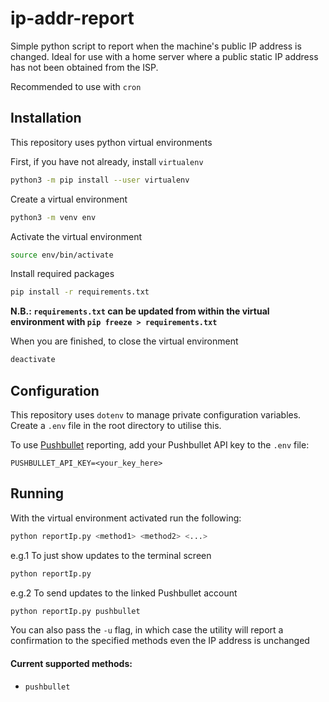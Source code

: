 # ip-addr-report
Simple python script to report when the machine's public IP address is changed. Ideal for use with a home server where a public static IP address has not been obtained from the ISP.

Recommended to use with `cron`

## Installation
This repository uses python virtual environments

First, if you have not already, install `virtualenv`
```bash
python3 -m pip install --user virtualenv
```

Create a virtual environment
```bash
python3 -m venv env
```

Activate the virtual environment
```bash
source env/bin/activate
```

Install required packages
```bash
pip install -r requirements.txt
```

**N.B.: `requirements.txt` can be updated from within the virtual environment with `pip freeze > requirements.txt`**

When you are finished, to close the virtual environment
```bash
deactivate
```

## Configuration
This repository uses `dotenv` to manage private configuration variables. Create a `.env` file in the root directory to utilise this.

To use [Pushbullet](https://pushbullet.com) reporting, add your Pushbullet API key to the `.env` file:
```
PUSHBULLET_API_KEY=<your_key_here>
```

## Running
With the virtual environment activated run the following:
```bash
python reportIp.py <method1> <method2> <...>
```

e.g.1 To just show updates to the terminal screen
```bash
python reportIp.py
```

e.g.2 To send updates to the linked Pushbullet account
```bash
python reportIp.py pushbullet
```

You can also pass the `-u` flag, in which case the utility will report a confirmation to the specified methods even the IP address is unchanged

#### Current supported methods:
* `pushbullet`
